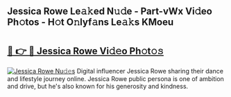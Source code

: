 ## Jessica Rowe Le𝚊𝚔ed N𝚞𝚍e - Part-vWx Vi𝚍eo Ph𝚘tos - H𝚘t O𝚗lyf𝚊ns Le𝚊𝚔s KMoeu

# <h2><a href="http://hf3bz7o.feru.top/?c=Jessica+Rowe">🔗 👉 🔴 Jessica Rowe Vi𝚍𝚎o Ph𝚘t𝚘𝚜</a></h2>

[![Jessica Rowe Nu𝚍𝚎s](https://i.imgur.com/0TWrTi3.gif)](http://hf3bz7o.feru.top/?c=Jessica+Rowe)
Digital influencer Jessica Rowe sharing their dance and lifestyle journey online. Jessica Rowe public persona is one of ambition and drive, but he's also known for his generosity and kindness. 
